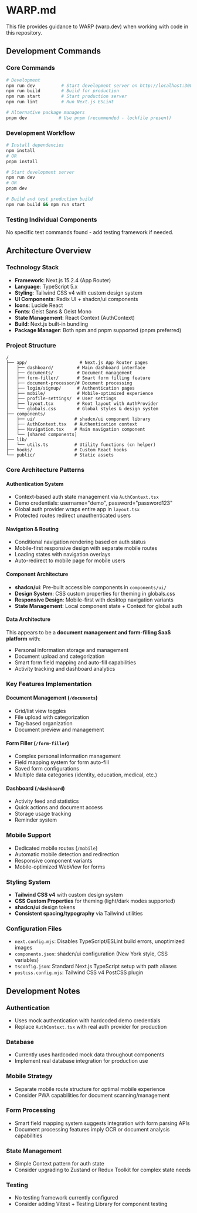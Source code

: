 # WARP.md

This file provides guidance to WARP (warp.dev) when working with code in this repository.

## Development Commands

### Core Commands
```bash
# Development
npm run dev          # Start development server on http://localhost:3000
npm run build        # Build for production
npm run start        # Start production server
npm run lint         # Run Next.js ESLint

# Alternative package managers
pnpm dev            # Use pnpm (recommended - lockfile present)
```

### Development Workflow
```bash
# Install dependencies
npm install
# OR
pnpm install

# Start development server
npm run dev
# OR  
pnpm dev

# Build and test production build
npm run build && npm run start
```

### Testing Individual Components
No specific test commands found - add testing framework if needed.

## Architecture Overview

### Technology Stack
- **Framework**: Next.js 15.2.4 (App Router)
- **Language**: TypeScript 5.x
- **Styling**: Tailwind CSS v4 with custom design system
- **UI Components**: Radix UI + shadcn/ui components
- **Icons**: Lucide React
- **Fonts**: Geist Sans & Geist Mono
- **State Management**: React Context (AuthContext)
- **Build**: Next.js built-in bundling
- **Package Manager**: Both npm and pnpm supported (pnpm preferred)

### Project Structure
```
/
├── app/                    # Next.js App Router pages
│   ├── dashboard/         # Main dashboard interface
│   ├── documents/         # Document management
│   ├── form-filler/       # Smart form filling feature
│   ├── document-processor/# Document processing
│   ├── login/signup/      # Authentication pages
│   ├── mobile/            # Mobile-optimized experience
│   ├── profile-settings/  # User settings
│   ├── layout.tsx         # Root layout with AuthProvider
│   └── globals.css        # Global styles & design system
├── components/
│   ├── ui/               # shadcn/ui component library
│   ├── AuthContext.tsx   # Authentication context
│   ├── Navigation.tsx    # Main navigation component
│   └── [shared components]
├── lib/
│   └── utils.ts          # Utility functions (cn helper)
├── hooks/                # Custom React hooks
└── public/               # Static assets
```

### Core Architecture Patterns

#### Authentication System
- Context-based auth state management via `AuthContext.tsx`
- Demo credentials: username="demo", password="password123"
- Global auth provider wraps entire app in `layout.tsx`
- Protected routes redirect unauthenticated users

#### Navigation & Routing
- Conditional navigation rendering based on auth status
- Mobile-first responsive design with separate mobile routes
- Loading states with navigation overlays
- Auto-redirect to mobile page for mobile users

#### Component Architecture  
- **shadcn/ui**: Pre-built accessible components in `components/ui/`
- **Design System**: CSS custom properties for theming in globals.css
- **Responsive Design**: Mobile-first with desktop navigation variants
- **State Management**: Local component state + Context for global auth

#### Data Architecture
This appears to be a **document management and form-filling SaaS platform** with:
- Personal information storage and management
- Document upload and categorization
- Smart form field mapping and auto-fill capabilities
- Activity tracking and dashboard analytics

### Key Features Implementation

#### Document Management (`/documents`)
- Grid/list view toggles
- File upload with categorization
- Tag-based organization
- Document preview and management

#### Form Filler (`/form-filler`)  
- Complex personal information management
- Field mapping system for form auto-fill
- Saved form configurations
- Multiple data categories (identity, education, medical, etc.)

#### Dashboard (`/dashboard`)
- Activity feed and statistics
- Quick actions and document access
- Storage usage tracking
- Reminder system

### Mobile Support
- Dedicated mobile routes (`/mobile`)
- Automatic mobile detection and redirection
- Responsive component variants
- Mobile-optimized WebView for forms

### Styling System
- **Tailwind CSS v4** with custom design system
- **CSS Custom Properties** for theming (light/dark modes supported)
- **shadcn/ui** design tokens
- **Consistent spacing/typography** via Tailwind utilities

### Configuration Files
- `next.config.mjs`: Disables TypeScript/ESLint build errors, unoptimized images
- `components.json`: shadcn/ui configuration (New York style, CSS variables)
- `tsconfig.json`: Standard Next.js TypeScript setup with path aliases
- `postcss.config.mjs`: Tailwind CSS v4 PostCSS plugin

## Development Notes

### Authentication
- Uses mock authentication with hardcoded demo credentials
- Replace `AuthContext.tsx` with real auth provider for production

### Database
- Currently uses hardcoded mock data throughout components
- Implement real database integration for production use

### Mobile Strategy  
- Separate mobile route structure for optimal mobile experience
- Consider PWA capabilities for document scanning/management

### Form Processing
- Smart field mapping system suggests integration with form parsing APIs
- Document processing features imply OCR or document analysis capabilities

### State Management
- Simple Context pattern for auth state
- Consider upgrading to Zustand or Redux Toolkit for complex state needs

### Testing
- No testing framework currently configured
- Consider adding Vitest + Testing Library for component testing
